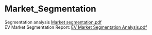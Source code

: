 # Market_Segmentation
Segmentation analysis
[Market segmentation.pdf](https://github.com/patilanirudh/Market_Segmentation/files/10608886/Market.segmentation.pdf)
<br>
EV Market Segmentation Report:
[EV Market Segmentation Analysis.pdf](https://github.com/patilanirudh/Market_Segmentation/files/10776020/EV.Market.Segmentation.Analysis.pdf)

